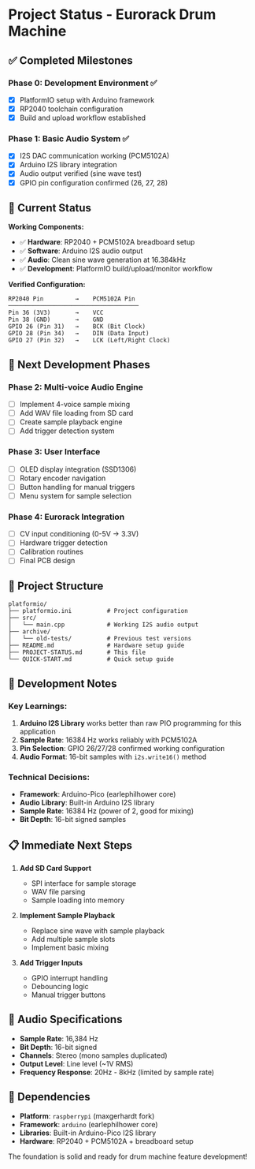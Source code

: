 # Project Status - Eurorack Drum Machine

## ✅ **Completed Milestones**

### Phase 0: Development Environment ✅
- [x] PlatformIO setup with Arduino framework
- [x] RP2040 toolchain configuration
- [x] Build and upload workflow established

### Phase 1: Basic Audio System ✅
- [x] I2S DAC communication working (PCM5102A)
- [x] Arduino I2S library integration
- [x] Audio output verified (sine wave test)
- [x] GPIO pin configuration confirmed (26, 27, 28)

## 🎯 **Current Status**

**Working Components:**
- ✅ **Hardware**: RP2040 + PCM5102A breadboard setup
- ✅ **Software**: Arduino I2S audio output
- ✅ **Audio**: Clean sine wave generation at 16.384kHz
- ✅ **Development**: PlatformIO build/upload/monitor workflow

**Verified Configuration:**
```
RP2040 Pin         →    PCM5102A Pin
─────────────────────────────────────
Pin 36 (3V3)       →    VCC
Pin 38 (GND)       →    GND  
GPIO 26 (Pin 31)   →    BCK (Bit Clock)
GPIO 28 (Pin 34)   →    DIN (Data Input)
GPIO 27 (Pin 32)   →    LCK (Left/Right Clock)
```

## 🚀 **Next Development Phases**

### Phase 2: Multi-voice Audio Engine
- [ ] Implement 4-voice sample mixing
- [ ] Add WAV file loading from SD card
- [ ] Create sample playback engine
- [ ] Add trigger detection system

### Phase 3: User Interface
- [ ] OLED display integration (SSD1306)
- [ ] Rotary encoder navigation
- [ ] Button handling for manual triggers
- [ ] Menu system for sample selection

### Phase 4: Eurorack Integration
- [ ] CV input conditioning (0-5V → 3.3V)
- [ ] Hardware trigger detection
- [ ] Calibration routines
- [ ] Final PCB design

## 📁 **Project Structure**

```
platformio/
├── platformio.ini          # Project configuration
├── src/
│   └── main.cpp            # Working I2S audio output
├── archive/
│   └── old-tests/          # Previous test versions
├── README.md               # Hardware setup guide
├── PROJECT-STATUS.md       # This file
└── QUICK-START.md          # Quick setup guide
```

## 🔧 **Development Notes**

### Key Learnings:
1. **Arduino I2S Library** works better than raw PIO programming for this application
2. **Sample Rate**: 16384 Hz works reliably with PCM5102A
3. **Pin Selection**: GPIO 26/27/28 confirmed working configuration
4. **Audio Format**: 16-bit samples with `i2s.write16()` method

### Technical Decisions:
- **Framework**: Arduino-Pico (earlephilhower core)
- **Audio Library**: Built-in Arduino I2S library
- **Sample Rate**: 16384 Hz (power of 2, good for mixing)
- **Bit Depth**: 16-bit signed samples

## 📋 **Immediate Next Steps**

1. **Add SD Card Support**
   - SPI interface for sample storage
   - WAV file parsing
   - Sample loading into memory

2. **Implement Sample Playback**
   - Replace sine wave with sample playback
   - Add multiple sample slots
   - Implement basic mixing

3. **Add Trigger Inputs**
   - GPIO interrupt handling
   - Debouncing logic
   - Manual trigger buttons

## 🎵 **Audio Specifications**

- **Sample Rate**: 16,384 Hz
- **Bit Depth**: 16-bit signed
- **Channels**: Stereo (mono samples duplicated)
- **Output Level**: Line level (~1V RMS)
- **Frequency Response**: 20Hz - 8kHz (limited by sample rate)

## 🔗 **Dependencies**

- **Platform**: `raspberrypi` (maxgerhardt fork)
- **Framework**: `arduino` (earlephilhower core)
- **Libraries**: Built-in Arduino-Pico I2S library
- **Hardware**: RP2040 + PCM5102A + breadboard setup

The foundation is solid and ready for drum machine feature development!

